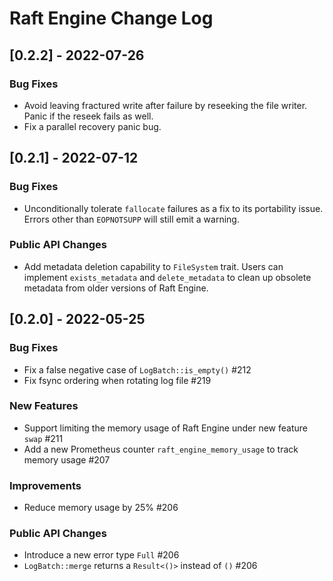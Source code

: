 # Raft Engine Change Log

## [0.2.2] - 2022-07-26

### Bug Fixes

* Avoid leaving fractured write after failure by reseeking the file writer. Panic if the reseek fails as well.
* Fix a parallel recovery panic bug.

## [0.2.1] - 2022-07-12

### Bug Fixes

* Unconditionally tolerate `fallocate` failures as a fix to its portability issue. Errors other than `EOPNOTSUPP` will still emit a warning.

### Public API Changes

* Add metadata deletion capability to `FileSystem` trait. Users can implement `exists_metadata` and `delete_metadata` to clean up obsolete metadata from older versions of Raft Engine.

## [0.2.0] - 2022-05-25

### Bug Fixes

* Fix a false negative case of `LogBatch::is_empty()` #212
* Fix fsync ordering when rotating log file #219

### New Features

* Support limiting the memory usage of Raft Engine under new feature `swap` #211 
* Add a new Prometheus counter `raft_engine_memory_usage` to track memory usage #207

### Improvements

* Reduce memory usage by 25% #206

### Public API Changes

* Introduce a new error type `Full` #206
* `LogBatch::merge` returns a `Result<()>` instead of `()` #206
